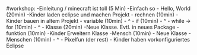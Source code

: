 #workshop:
	-Einleitung	/ minecraft ist toll	(5 Min)		-Einfach so
	- Hello, World (20min)					-Kinder laden eclipse und machen Projekt
	- rechnen	   (10min)				-Kinder bauen in altem Projekt
	- variable	   (10min)				- ^
	- if		   (10min)				- ^
	- while -> for (10min)					- ^
	- Klasse 	   (20min)				-Neue Klasse. Evtl. in neues Package
		-funktion  (10min)				-Kinder Erweitern Klasse
		-Mensch	   (10min)				- Neue Klasse
		-Menschen  (10min)				- ^
	- Pixelfun (der rest)					- Kinder haben vorkonfiguriertes Eclipse
